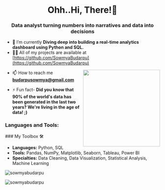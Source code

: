 <h1 align="center">Ohh..Hi, There!👋</h1>
<h3 align="center">Data analyst turning numbers into narratives and data into decisions</h3>

- 🌱 I’m currently **Diving deep into building a real-time analytics dashboard using Python and SQL.**
- 👨‍💻 All of my projects are available at [https://github.com/SowmyaBudarpu](https://github.com/SowmyaBudarpu)
 <img  src="https://user-images.githubusercontent.com/105108549/190127191-945c97b4-f2e8-47fe-b1da-ff678d31c0ed.gif" height="250px" align="right" />
 
- 📫 How to reach me **budarpusowmya@gmail.com**

- ⚡ Fun fact- **Did you know that 90% of the world's data has been generated in the last two years? We're living in the age of data! ;)**


<p align="left">
</p>

<h3 align="left">Languages and Tools:</h3>
<p align="left">
 ### My Toolbox 🛠️

- **Languages:** Python, SQL
- **Tools:** Pandas, NumPy, Matplotlib, Seaborn, Tableau, Power BI
- **Specialties:** Data Cleaning, Data Visualization, Statistical Analysis, Machine Learning

</p>

<p><img align="center" src="https://github-readme-stats.vercel.app/api/top-langs?username=sowmyabudarpu&show_icons=true&locale=en&layout=compact" alt="sowmyabudarpu" /></p>

<p><img align="center" src="https://github-readme-streak-stats.herokuapp.com/?user=sowmyabudarpu&" alt="sowmyabudarpu" /></p>
